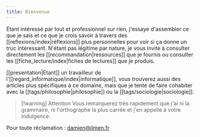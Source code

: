 ```yaml
---
title: Bienvenue
---
```


Étant intéressé par tout et professionnel sur rien, j'essaye d'assembler ce que je sais et ce que je crois savoir à travers des [[reflexions/index|réflexions]] plus personnelles pour voir si ça donne un truc intéressant. N'étant pas légitime par nature, je vous invite à consulter directement les [[recommandation|ressources]] que je fournis ou consulter les [[fiche_lecture/index|fiches de lectures]] que je produis.

[[presentation|Etant]] un travailleur de l'[[regard_informatique/index|informatique]], vous trouverez aussi des articles plus spécifiques à ce domaine, mais que je tente de faire cohabiter avec la [[tags/philosophie|philosophie]] ou la [[tags/sociologie|sociologie]].

> [!warning] Attention
> Vous remarquerez très rapidement que j'ai ni la grammaire, ni l'orthographe la plus carrée et j'en appelle à votre indulgence.

Pour toute réclamation : damien@ilmen.fr
